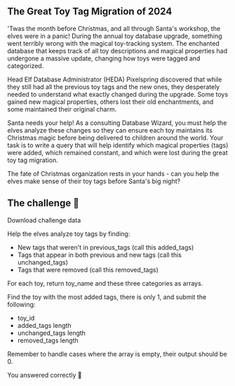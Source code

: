 ## The Great Toy Tag Migration of 2024

'Twas the month before Christmas, and all through Santa's workshop, the elves were in a panic! During the annual toy database upgrade, something went terribly wrong with the magical toy-tracking system. The enchanted database that keeps track of all toy descriptions and magical properties had undergone a massive update, changing how toys were tagged and categorized.

Head Elf Database Administrator (HEDA) Pixelspring discovered that while they still had all the previous toy tags and the new ones, they desperately needed to understand what exactly changed during the upgrade. Some toys gained new magical properties, others lost their old enchantments, and some maintained their original charm.

Santa needs your help! As a consulting Database Wizard, you must help the elves analyze these changes so they can ensure each toy maintains its Christmas magic before being delivered to children around the world. Your task is to write a query that will help identify which magical properties (tags) were added, which remained constant, and which were lost during the great toy tag migration.

The fate of Christmas organization rests in your hands - can you help the elves make sense of their toy tags before Santa's big night?

## The challenge 🎁

Download challenge data

Help the elves analyze toy tags by finding:

- New tags that weren't in previous_tags (call this added_tags)
- Tags that appear in both previous and new tags (call this unchanged_tags)
- Tags that were removed (call this removed_tags)

For each toy, return toy_name and these three categories as arrays.

Find the toy with the most added tags, there is only 1, and submit the following:

- toy_id
- added_tags length
- unchanged_tags length
- removed_tags length

Remember to handle cases where the array is empty, their output should be 0.

You answered correctly 🎉